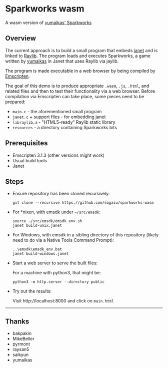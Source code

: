 # Sparkworks wasm

A wasm version of [yumaikas' Sparkworks](https://github.com/yumaikas/LispGameJamAutumn2021)

## Overview

The current approach is to build a small program that embeds [janet](https://janet-lang.org) and is linked to [Raylib](https://www.raylib.com/).  The program loads and executes Sparkworks, a game written by [yumaikas](https://github.com/yumaikas) in Janet that uses Raylib via jaylib.

The program is made executable in a web browser by being compiled by [Emscripten](https://emscripten.org/).

The goal of this demo is to produce appropriate `.wasm`, `.js`, `.html`, and related files and then to test their functionality via a web browser.  Before compilation via Emscripten can take place, some pieces need to be prepared:

* `main.c` - the aforementioned small program
* `janet.c` + support files - for embedding janet
* `libraylib.a` - "HTML5-ready" Raylib static library
* `resources` - a directory containing Sparkworks bits

## Prerequisites

* Emscripten 3.1.3 (other versions might work)
* Usual build tools
* Janet

## Steps

* Ensure repository has been cloned recursively:
    ```
    git clone --recursive https://github.com/sogaiu/sparkworks-wasm
    ```

* For *nixen, with emsdk under `~/src/emsdk`:
    ```
    source ~/src/emsdk/emsdk_env.sh
    janet build-unix.janet
    ```

* For Windows, with emsdk in a sibling directory of this repository (likely need to do via a Native Tools Command Prompt):
    ```
    ..\emsdk\emsdk_env.bat
    janet build-windows.janet
    ```

* Start a web server to serve the built files:

    For a machine with python3, that might be:
    ```
    python3 -m http.server --directory public
    ```

* Try out the results:

    Visit http://localhost:8000 and click on `main.html`

---

## Thanks

* bakpakin
* MikeBeller
* pyrmont
* raysan5
* saikyun
* yumaikas

